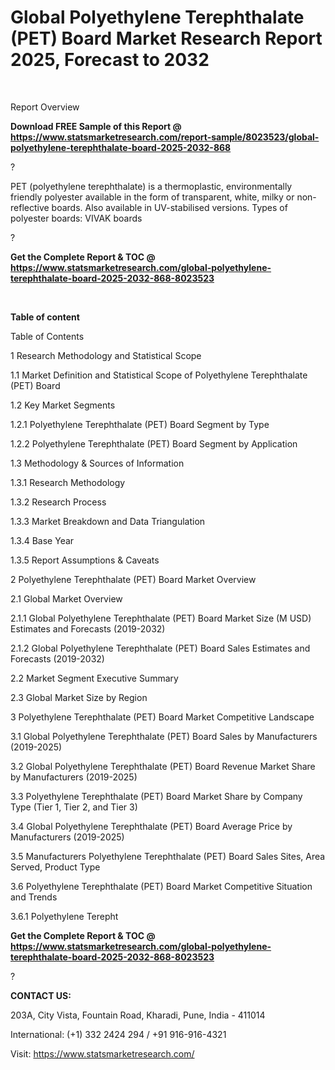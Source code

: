 <h1>Global Polyethylene Terephthalate (PET) Board Market Research Report 2025, Forecast to 2032</h1><br/><p>Report Overview</p>
 
 
 
 <div><b>Download FREE Sample of this Report @ <a href="https://www.statsmarketresearch.com/download-free-sample/8023523/global-polyethylene-terephthalate-board-2025-2032-868">https://www.statsmarketresearch.com/report-sample/8023523/global-polyethylene-terephthalate-board-2025-2032-868</a></b></div>
 
 
 
 <p>? </p>
 
 
 
 <p>PET (polyethylene terephthalate) is a thermoplastic, environmentally friendly polyester available in the form of transparent, white, milky or non-reflective boards. Also available in UV-stabilised versions. Types of polyester boards: VIVAK boards</p>
 
 
 
 <p>? </p>
 
 
 
 <div><b>Get the Complete Report & TOC @ <a href="https://www.statsmarketresearch.com/global-polyethylene-terephthalate-board-2025-2032-868-8023523">https://www.statsmarketresearch.com/global-polyethylene-terephthalate-board-2025-2032-868-8023523</a></b></div>
 
 
 
 <p><br />
 
 <b>Table of content</b></p>
 
 
 
 <p>Table of Contents<br />
 
 1 Research Methodology and Statistical Scope<br />
 
 1.1 Market Definition and Statistical Scope of Polyethylene Terephthalate (PET) Board<br />
 
 1.2 Key Market Segments<br />
 
 1.2.1 Polyethylene Terephthalate (PET) Board Segment by Type<br />
 
 1.2.2 Polyethylene Terephthalate (PET) Board Segment by Application<br />
 
 1.3 Methodology & Sources of Information<br />
 
 1.3.1 Research Methodology<br />
 
 1.3.2 Research Process<br />
 
 1.3.3 Market Breakdown and Data Triangulation<br />
 
 1.3.4 Base Year<br />
 
 1.3.5 Report Assumptions & Caveats<br />
 
 2 Polyethylene Terephthalate (PET) Board Market Overview<br />
 
 2.1 Global Market Overview<br />
 
 2.1.1 Global Polyethylene Terephthalate (PET) Board Market Size (M USD) Estimates and Forecasts (2019-2032)<br />
 
 2.1.2 Global Polyethylene Terephthalate (PET) Board Sales Estimates and Forecasts (2019-2032)<br />
 
 2.2 Market Segment Executive Summary<br />
 
 2.3 Global Market Size by Region<br />
 
 3 Polyethylene Terephthalate (PET) Board Market Competitive Landscape<br />
 
 3.1 Global Polyethylene Terephthalate (PET) Board Sales by Manufacturers (2019-2025)<br />
 
 3.2 Global Polyethylene Terephthalate (PET) Board Revenue Market Share by Manufacturers (2019-2025)<br />
 
 3.3 Polyethylene Terephthalate (PET) Board Market Share by Company Type (Tier 1, Tier 2, and Tier 3)<br />
 
 3.4 Global Polyethylene Terephthalate (PET) Board Average Price by Manufacturers (2019-2025)<br />
 
 3.5 Manufacturers Polyethylene Terephthalate (PET) Board Sales Sites, Area Served, Product Type<br />
 
 3.6 Polyethylene Terephthalate (PET) Board Market Competitive Situation and Trends<br />
 
 3.6.1 Polyethylene Terepht</p>
 
 
 
 <div><b>Get the Complete Report & TOC @ <a href="https://www.statsmarketresearch.com/global-polyethylene-terephthalate-board-2025-2032-868-8023523">https://www.statsmarketresearch.com/global-polyethylene-terephthalate-board-2025-2032-868-8023523</a></b></div>
 
 
 
 <p>? </p>
 
 
 
 <p><b>CONTACT US:</b><br />
 
 203A, City Vista, Fountain Road, Kharadi, Pune, India - 411014<br />
 
 International: (+1) 332 2424 294 / +91 916-916-4321<br />
 
 Visit: <a href="https://www.statsmarketresearch.com/">https://www.statsmarketresearch.com/</a></p>